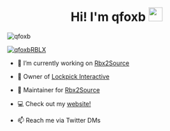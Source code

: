 <h1 align="center">Hi! I'm qfoxb <img src="https://github.com/qfoxb.png" style="width:32px;height:32px;"/>

</h1><img src="https://hits.seeyoufarm.com/api/count/incr/badge.svg?url=https%3A%2F%2Fgithub.com%2Fqfoxb%2Fqfoxb&count_bg=%2379C83D&title_bg=%23555555&icon=&icon_color=%23E7E7E7&title=hits&edge_flat=false" alt="qfoxb" /> </p>
<a href="https://twitter.com/qfoxbRBLX" target="blank"><img src="https://img.shields.io/twitter/follow/qfoxbRBLX?style=plastic" alt="qfoxbRBLX" /></a>

- 🔧 I’m currently working on [Rbx2Source](https://github.com/LockpickInteractive/Rbx2Source)

- 🔐 Owner of [Lockpick Interactive](https://github.com/LockpickInteractive)

- 🤖 Maintainer for [Rbx2Source](https://github.com/LockpickInteractive/Rbx2Source)

- 💻 Check out my [website!](https://qfoxb.playstar.land)

- 📫 Reach me via Twitter DMs
